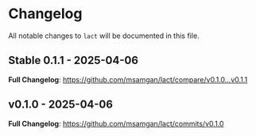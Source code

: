 # Changelog

All notable changes to `lact` will be documented in this file.

## Stable 0.1.1 - 2025-04-06

**Full Changelog**: https://github.com/msamgan/lact/compare/v0.1.0...v0.1.1

## v0.1.0 - 2025-04-06

**Full Changelog**: https://github.com/msamgan/lact/commits/v0.1.0
